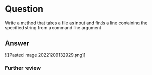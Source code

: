 # Question
Write a method that takes a file as input and finds a line containing the specified string from a command line argument
## Answer
![[Pasted image 20221209132929.png]]
### Further review
